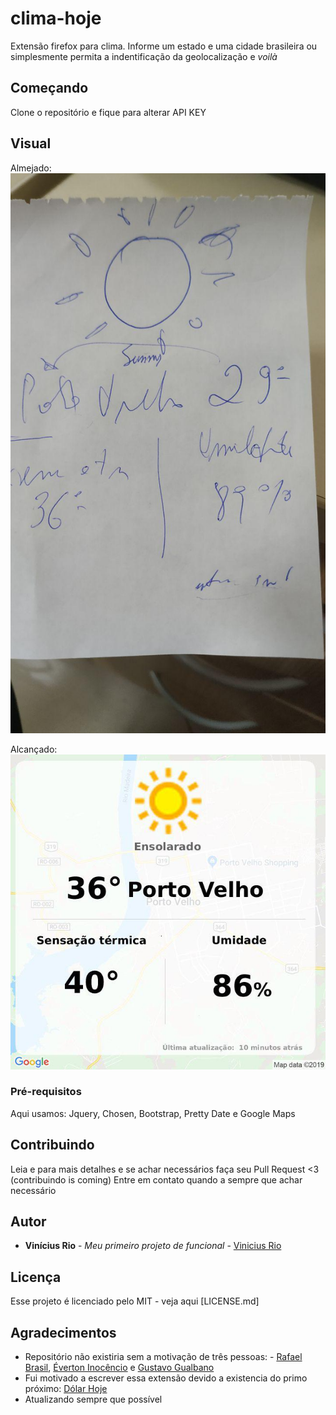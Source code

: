 # clima-hoje
Extensão firefox para clima. Informe um estado e uma cidade brasileira ou simplesmente permita a indentificação da geolocalização e *voilà*

## Começando

Clone o repositório e fique para alterar API KEY

## Visual
Almejado: 
![papel esboço](img/papel.jpg)

Alcançado:
![alcançado img](img/layout.jpg)
### Pré-requisitos

Aqui usamos: Jquery, Chosen, Bootstrap, Pretty Date e Google Maps

## Contribuindo

Leia e para mais detalhes e se achar necessários faça seu Pull Request <3 (contribuindo is coming)
Entre em contato quando a sempre que achar necessário

## Autor

* **Vinícius Rio** - *Meu primeiro projeto de funcional* - [Vinicius Rio](https://github.com/ViniciusRio)

## Licença

Esse projeto é licenciado pelo MIT - veja aqui [LICENSE.md]

## Agradecimentos

* Repositório não existiria sem a motivação de três pessoas: - [Rafael Brasil](https://github.com/Daimioo), [Éverton Inocêncio](https://github.com/hewerthomn) e [Gustavo Gualbano](https://github.com/gsgualbano)
* Fui motivado a escrever essa extensão devido a existencia do primo próximo: [Dólar Hoje](https://github.com/Daimioo/dolarhoje)
* Atualizando sempre que possível
